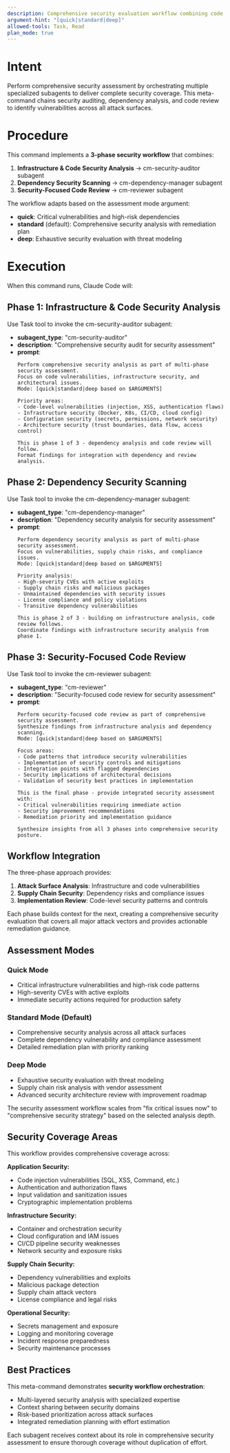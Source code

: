 ```yaml
---
description: Comprehensive security evaluation workflow combining code analysis, dependency scanning, and review
argument-hint: "[quick|standard|deep]"
allowed-tools: Task, Read
plan_mode: true
---
```


# Intent

Perform comprehensive security assessment by orchestrating multiple specialized subagents to deliver complete security coverage. This meta-command chains security auditing, dependency analysis, and code review to identify vulnerabilities across all attack surfaces.

# Procedure

This command implements a **3-phase security workflow** that combines:

1. **Infrastructure & Code Security Analysis** → cm-security-auditor subagent
2. **Dependency Security Scanning** → cm-dependency-manager subagent  
3. **Security-Focused Code Review** → cm-reviewer subagent

The workflow adapts based on the assessment mode argument:
- **quick**: Critical vulnerabilities and high-risk dependencies
- **standard** (default): Comprehensive security analysis with remediation plan
- **deep**: Exhaustive security evaluation with threat modeling

# Execution

When this command runs, Claude Code will:

## Phase 1: Infrastructure & Code Security Analysis

Use Task tool to invoke the cm-security-auditor subagent:
- **subagent_type**: "cm-security-auditor"
- **description**: "Comprehensive security audit for security assessment"
- **prompt**: 
  ```
  Perform comprehensive security analysis as part of multi-phase security assessment.
  Focus on code vulnerabilities, infrastructure security, and architectural issues.
  Mode: [quick|standard|deep based on $ARGUMENTS]
  
  Priority areas:
  - Code-level vulnerabilities (injection, XSS, authentication flaws)
  - Infrastructure security (Docker, K8s, CI/CD, cloud config)
  - Configuration security (secrets, permissions, network security)
  - Architecture security (trust boundaries, data flow, access control)
  
  This is phase 1 of 3 - dependency analysis and code review will follow.
  Format findings for integration with dependency and review analysis.
  ```

## Phase 2: Dependency Security Scanning

Use Task tool to invoke the cm-dependency-manager subagent:
- **subagent_type**: "cm-dependency-manager"
- **description**: "Dependency security analysis for security assessment"
- **prompt**:
  ```
  Perform dependency security analysis as part of multi-phase security assessment.
  Focus on vulnerabilities, supply chain risks, and compliance issues.
  Mode: [quick|standard|deep based on $ARGUMENTS]
  
  Priority analysis:
  - High-severity CVEs with active exploits
  - Supply chain risks and malicious packages
  - Unmaintained dependencies with security issues
  - License compliance and policy violations
  - Transitive dependency vulnerabilities
  
  This is phase 2 of 3 - building on infrastructure analysis, code review follows.
  Coordinate findings with infrastructure security analysis from phase 1.
  ```

## Phase 3: Security-Focused Code Review

Use Task tool to invoke the cm-reviewer subagent:
- **subagent_type**: "cm-reviewer"  
- **description**: "Security-focused code review for security assessment"
- **prompt**:
  ```
  Perform security-focused code review as part of comprehensive security assessment.
  Synthesize findings from infrastructure analysis and dependency scanning.
  Mode: [quick|standard|deep based on $ARGUMENTS]
  
  Focus areas:
  - Code patterns that introduce security vulnerabilities
  - Implementation of security controls and mitigations
  - Integration points with flagged dependencies
  - Security implications of architectural decisions
  - Validation of security best practices in implementation
  
  This is the final phase - provide integrated security assessment with:
  - Critical vulnerabilities requiring immediate action
  - Security improvement recommendations
  - Remediation priority and implementation guidance
  
  Synthesize insights from all 3 phases into comprehensive security posture.
  ```

## Workflow Integration

The three-phase approach provides:

1. **Attack Surface Analysis**: Infrastructure and code vulnerabilities
2. **Supply Chain Security**: Dependency risks and compliance issues  
3. **Implementation Review**: Code-level security patterns and controls

Each phase builds context for the next, creating a comprehensive security evaluation that covers all major attack vectors and provides actionable remediation guidance.

## Assessment Modes

### Quick Mode
- Critical infrastructure vulnerabilities and high-risk code patterns
- High-severity CVEs with active exploits
- Immediate security actions required for production safety

### Standard Mode (Default)
- Comprehensive security analysis across all attack surfaces
- Complete dependency vulnerability and compliance assessment
- Detailed remediation plan with priority ranking

### Deep Mode  
- Exhaustive security evaluation with threat modeling
- Supply chain risk analysis with vendor assessment
- Advanced security architecture review with improvement roadmap

The security assessment workflow scales from "fix critical issues now" to "comprehensive security strategy" based on the selected analysis depth.

## Security Coverage Areas

This workflow provides comprehensive coverage across:

**Application Security:**
- Code injection vulnerabilities (SQL, XSS, Command, etc.)
- Authentication and authorization flaws
- Input validation and sanitization issues
- Cryptographic implementation problems

**Infrastructure Security:**
- Container and orchestration security
- Cloud configuration and IAM issues
- CI/CD pipeline security weaknesses
- Network security and exposure risks

**Supply Chain Security:**
- Dependency vulnerabilities and exploits
- Malicious package detection
- Supply chain attack vectors
- License compliance and legal risks

**Operational Security:**
- Secrets management and exposure
- Logging and monitoring coverage
- Incident response preparedness
- Security maintenance processes

## Best Practices

This meta-command demonstrates **security workflow orchestration**:
- Multi-layered security analysis with specialized expertise
- Context sharing between security domains
- Risk-based prioritization across attack surfaces
- Integrated remediation planning with effort estimation

Each subagent receives context about its role in comprehensive security assessment to ensure thorough coverage without duplication of effort.